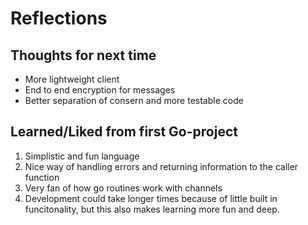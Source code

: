 # Reflections


## Thoughts for next time

- More lightweight client
- End to end encryption for messages
- Better separation of consern and more testable code

## Learned/Liked from first Go-project

1. Simplistic and fun language
2. Nice way of handling errors and returning information to the caller function
3. Very fan of how go routines work with channels
4. Development could take longer times because of little built in funcitonality, but this also makes learning more fun and deep.